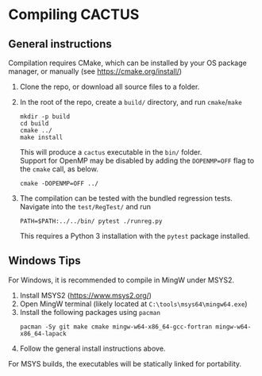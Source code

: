 # Compiling CACTUS

## General instructions
Compilation requires CMake, which can be installed by your OS package manager, or manually (see https://cmake.org/install/)

1. Clone the repo, or download all source files to a folder.

2. In the root of the repo, create a `build/` directory, and run `cmake`/`make`
   ```
   mkdir -p build
   cd build
   cmake ../ 
   make install
   ```
   This will produce a `cactus` executable in the `bin/` folder.  
   Support for OpenMP may be disabled by adding the `DOPENMP=OFF` flag to the `cmake` call, as below.
   ```
   cmake -DOPENMP=OFF ../ 
   ```

3. The compilation can be tested with the bundled regression tests.
   Navigate into the `test/RegTest/`  and run
   ```
   PATH=$PATH:../../bin/ pytest ./runreg.py
   ```
   This requires a Python 3 installation with the `pytest` package installed.

## Windows Tips
For Windows, it is recommended to compile in MingW under MSYS2. 

1. Install MSYS2 (https://www.msys2.org/)
2. Open MingW terminal (likely located at `C:\tools\msys64\mingw64.exe`)
3. Install the following packages using `pacman`
   ```
   pacman -Sy git make cmake mingw-w64-x86_64-gcc-fortran mingw-w64-x86_64-lapack
   ```
4. Follow the general install instructions above.

For MSYS builds, the executables will be statically linked for portability.
